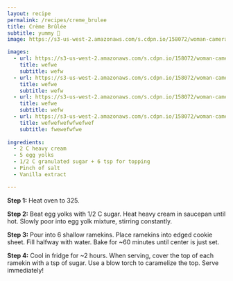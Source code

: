 ```yaml
---
layout: recipe 
permalink: /recipes/creme_brulee
title: Crème Brûlée
subtitle: yummy 🤤
image: https://s3-us-west-2.amazonaws.com/s.cdpn.io/158072/woman-camera.jpg

images:
  - url: https://s3-us-west-2.amazonaws.com/s.cdpn.io/158072/woman-camera.jpg
    title: wefwe
    subtitle: wefw
  - url: https://s3-us-west-2.amazonaws.com/s.cdpn.io/158072/woman-camera.jpg
    title: wefwe
    subtitle: wefw
  - url: https://s3-us-west-2.amazonaws.com/s.cdpn.io/158072/woman-camera.jpg
    title: wefwe
    subtitle: wefw
  - url: https://s3-us-west-2.amazonaws.com/s.cdpn.io/158072/woman-camera.jpg
    title: wefwefwefwfwefwef
    subtitle: fwewefwfwe
  
ingredients:
  - 2 C heavy cream
  - 5 egg yolks
  - 1/2 C granulated sugar + 6 tsp for topping
  - Pinch of salt
  - Vanilla extract

---
```


**Step 1:** Heat oven to 325.

**Step 2:** Beat egg yolks with 1/2 C sugar. Heat heavy cream in saucepan until hot. Slowly poor into egg yolk mixture, stirring constantly. 

**Step 3:** Pour into 6 shallow ramekins. Place ramekins into edged cookie sheet. Fill halfway with water. Bake for ~60 minutes until center is just set.

**Step 4:** Cool in fridge for ~2 hours. When serving, cover the top of each ramekin with a tsp of sugar. Use a blow torch to caramelize the top. Serve immediately!



